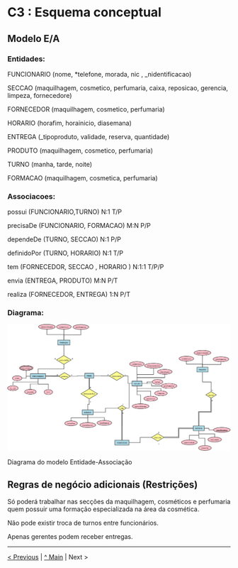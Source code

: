 # C3 : Esquema conceptual

## Modelo E/A


### Entidades: 

FUNCIONARIO (nome, *telefone, morada, nic , _nidentificacao)

SECCAO (maquilhagem, cosmetico, perfumaria, caixa, reposicao, gerencia, limpeza, fornecedore) 

FORNECEDOR (maquilhagem, cosmetico, perfumaria)

HORARIO (horafim, horainicio, diasemana)

ENTREGA (_tipoproduto, validade, reserva, quantidade)

PRODUTO (maquilhagem, cosmetico, perfumaria)

TURNO (manha, tarde, noite)

FORMACAO (maquilhagem, cosmetica, perfumaria)


### Associacoes:

possui (FUNCIONARIO,TURNO) N:1 T/P

precisaDe (FUNCIONARIO, FORMACAO) M:N P/P

dependeDe (TURNO, SECCAO) N:1 P/P

definidoPor (TURNO, HORARIO) N:1 T/P

tem (FORNECEDOR, SECCAO , HORARIO ) N:1:1 T/P/P

envia (ENTREGA, PRODUTO) M:N P/T

realiza (FORNECEDOR, ENTREGA) 1:N P/T


### Diagrama: 

![An alternative description](imagens/diagrama1.jpeg)   

Diagrama do modelo Entidade-Associação



## Regras de negócio adicionais (Restrições)

Só poderá trabalhar nas secções da maquilhagem, cosméticos e perfumaria quem possuir uma formação especializada na área da cosmética. 

Não pode existir troca de turnos entre funcionários. 

Apenas gerentes podem receber entregas. 


---
[< Previous](rei02.md) | [^ Main](https://github.com/exemploTrabalho/reportSIBD01/) | Next >
